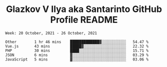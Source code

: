 <h1 align="center">Glazkov V Ilya aka Santarinto GitHub Profile README</h1>

<!--START_SECTION:waka-->
```text
Week: 20 October, 2021 - 26 October, 2021

Other        1 hr 46 mins    █████████████▓░░░░░░░░░░░   54.47 % 
Vue.js       43 mins         █████▓░░░░░░░░░░░░░░░░░░░   22.32 % 
PHP          30 mins         ████░░░░░░░░░░░░░░░░░░░░░   15.71 % 
JSON         6 mins          ▓░░░░░░░░░░░░░░░░░░░░░░░░   03.29 % 
JavaScript   5 mins          ▓░░░░░░░░░░░░░░░░░░░░░░░░   03.06 % 
```
<!--END_SECTION:waka-->
